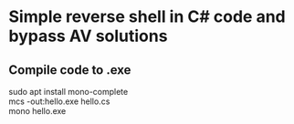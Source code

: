 # Simple reverse shell in C# code and bypass AV solutions  

## Compile code to .exe  
sudo apt install mono-complete  
mcs -out:hello.exe hello.cs  
mono hello.exe  
